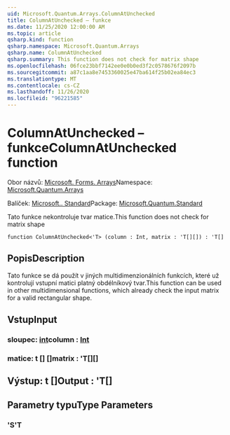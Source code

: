 ```yaml
---
uid: Microsoft.Quantum.Arrays.ColumnAtUnchecked
title: ColumnAtUnchecked – funkce
ms.date: 11/25/2020 12:00:00 AM
ms.topic: article
qsharp.kind: function
qsharp.namespace: Microsoft.Quantum.Arrays
qsharp.name: ColumnAtUnchecked
qsharp.summary: This function does not check for matrix shape
ms.openlocfilehash: 06fce23bbf7142ee0e0b0ed3f2c0578676f2097b
ms.sourcegitcommit: a87c1aa8e7453360025e47ba614f25b02ea84ec3
ms.translationtype: MT
ms.contentlocale: cs-CZ
ms.lasthandoff: 11/26/2020
ms.locfileid: "96221585"
---
```

# <a name="columnatunchecked-function"></a><span data-ttu-id="be8a5-102">ColumnAtUnchecked – funkce</span><span class="sxs-lookup"><span data-stu-id="be8a5-102">ColumnAtUnchecked function</span></span>

<span data-ttu-id="be8a5-103">Obor názvů: [Microsoft. Forms. Arrays](xref:Microsoft.Quantum.Arrays)</span><span class="sxs-lookup"><span data-stu-id="be8a5-103">Namespace: [Microsoft.Quantum.Arrays](xref:Microsoft.Quantum.Arrays)</span></span>

<span data-ttu-id="be8a5-104">Balíček: [Microsoft.. Standard](https://nuget.org/packages/Microsoft.Quantum.Standard)</span><span class="sxs-lookup"><span data-stu-id="be8a5-104">Package: [Microsoft.Quantum.Standard](https://nuget.org/packages/Microsoft.Quantum.Standard)</span></span>


<span data-ttu-id="be8a5-105">Tato funkce nekontroluje tvar matice.</span><span class="sxs-lookup"><span data-stu-id="be8a5-105">This function does not check for matrix shape</span></span>

```qsharp
function ColumnAtUnchecked<'T> (column : Int, matrix : 'T[][]) : 'T[]
```


## <a name="description"></a><span data-ttu-id="be8a5-106">Popis</span><span class="sxs-lookup"><span data-stu-id="be8a5-106">Description</span></span>

<span data-ttu-id="be8a5-107">Tato funkce se dá použít v jiných multidimenzionálních funkcích, které už kontrolují vstupní matici platný obdélníkový tvar.</span><span class="sxs-lookup"><span data-stu-id="be8a5-107">This function can be used in other multidimensional functions, which already check the input matrix for a valid rectangular shape.</span></span>

## <a name="input"></a><span data-ttu-id="be8a5-108">Vstup</span><span class="sxs-lookup"><span data-stu-id="be8a5-108">Input</span></span>

### <a name="column--int"></a><span data-ttu-id="be8a5-109">sloupec: [int](xref:microsoft.quantum.lang-ref.int)</span><span class="sxs-lookup"><span data-stu-id="be8a5-109">column : [Int](xref:microsoft.quantum.lang-ref.int)</span></span>




### <a name="matrix--t"></a><span data-ttu-id="be8a5-110">matice: t [] []</span><span class="sxs-lookup"><span data-stu-id="be8a5-110">matrix : 'T[][]</span></span>





## <a name="output--t"></a><span data-ttu-id="be8a5-111">Výstup: t []</span><span class="sxs-lookup"><span data-stu-id="be8a5-111">Output : 'T[]</span></span>



## <a name="type-parameters"></a><span data-ttu-id="be8a5-112">Parametry typu</span><span class="sxs-lookup"><span data-stu-id="be8a5-112">Type Parameters</span></span>

### <a name="t"></a><span data-ttu-id="be8a5-113">'S</span><span class="sxs-lookup"><span data-stu-id="be8a5-113">'T</span></span>

